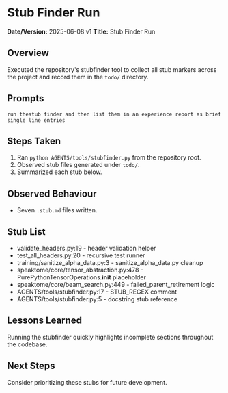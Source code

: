 # Stub Finder Run

**Date/Version:** 2025-06-08 v1
**Title:** Stub Finder Run

## Overview
Executed the repository's stubfinder tool to collect all stub markers across the project and record them in the `todo/` directory.

## Prompts
```
run thestub finder and then list them in an experience report as brief single line entries
```

## Steps Taken
1. Ran `python AGENTS/tools/stubfinder.py` from the repository root.
2. Observed stub files generated under `todo/`.
3. Summarized each stub below.

## Observed Behaviour
- Seven `.stub.md` files written.

## Stub List
- validate_headers.py:19 - header validation helper
- test_all_headers.py:20 - recursive test runner
- training/sanitize_alpha_data.py:3 - sanitize_alpha_data.py cleanup
- speaktome/core/tensor_abstraction.py:478 - PurePythonTensorOperations.__init__ placeholder
- speaktome/core/beam_search.py:449 - failed_parent_retirement logic
- AGENTS/tools/stubfinder.py:17 - STUB_REGEX comment
- AGENTS/tools/stubfinder.py:5 - docstring stub reference

## Lessons Learned
Running the stubfinder quickly highlights incomplete sections throughout the codebase.

## Next Steps
Consider prioritizing these stubs for future development.

